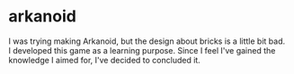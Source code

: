 # arkanoid
I was trying making Arkanoid, but the design about bricks is a little bit bad.  
I developed this game as a learning purpose. Since I feel I've gained the knowledge I aimed for, I've decided to concluded it.
